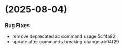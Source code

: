 #  (2025-08-04)


### Bug Fixes

* remove deprecated ac command usage 5cf4a82
* update after commands breaking change ab04f29



